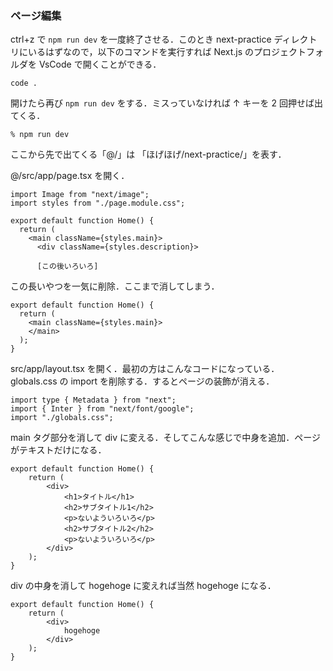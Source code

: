 ### ページ編集

ctrl+z で `npm run dev` を一度終了させる．このとき next-practice ディレクトリにいるはずなので，以下のコマンドを実行すれば Next.js のプロジェクトフォルダを VsCode で開くことができる．

```
code .
```

開けたら再び `npm run dev` をする．ミスっていなければ ↑ キーを 2 回押せば出てくる．

```
% npm run dev
```

ここから先で出てくる「@/」は 「ほげほげ/next-practice/」を表す．

@/src/app/page.tsx を開く．

```
import Image from "next/image";
import styles from "./page.module.css";

export default function Home() {
  return (
    <main className={styles.main}>
      <div className={styles.description}>

      [この後いろいろ]
```

この長いやつを一気に削除．ここまで消してしまう．

```
export default function Home() {
  return (
    <main className={styles.main}>
    </main>
  );
}
```

src/app/layout.tsx を開く．最初の方はこんなコードになっている．globals.css の import を削除する．するとページの装飾が消える．

```
import type { Metadata } from "next";
import { Inter } from "next/font/google";
import "./globals.css";
```

main タグ部分を消して div に変える．そしてこんな感じで中身を追加．ページがテキストだけになる．

```
export default function Home() {
    return (
        <div>
            <h1>タイトル</h1>
            <h2>サブタイトル1</h2>
            <p>ないよういろいろ</p>
            <h2>サブタイトル2</h2>
            <p>ないよういろいろ</p>
        </div>
    );
}
```

div の中身を消して hogehoge に変えれば当然 hogehoge になる．

```
export default function Home() {
    return (
        <div>
            hogehoge
        </div>
    );
}
```
